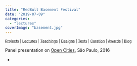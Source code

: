 ```yaml
---
title: "RedBull Basement Festival"
date: "2019-07-09"
categories: 
  - "lectures"
coverImage: "basement.jpg"
---
```


<small>[Projects](../projects.html) | [Lectures](../lectures.html) | [Teachings](../teachings.html) | [Designs](../designs.html) | [Texts](../texts.html) | [Curation](../curation.html) | [Awards](../awards.html) | <a href="https://readruiz.medium.com/" target="_blank">Blog</a></small>

Panel presentation on [Open Cities](https://www.redbull.com/br-pt/festival-red-bull-basement-rola-neste-sabado), São Paulo, 2016

- <a href="https://thisismyart.eratudomato.online/wp-content/uploads/sites/11/2019/07/basement-red-bull-1024x682.jpg"><img src="images/basement-red-bull-1024x682.jpg" alt="" /></a>
